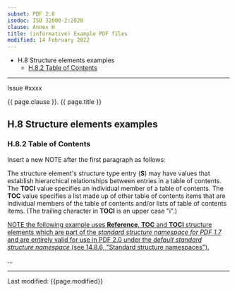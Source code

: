 ```yaml
---
subset: PDF 2.0
isodoc: ISO 32000-2:2020
clause: Annex H
title: (informative) Example PDF files
modified: 14 February 2022
---
```


<ul class="noprint">
  <li>H.8 Structure elements examples
    <ul>
      <li><a href="clauseAnnexH#HH.8.2">H.8.2 Table of Contents</a>
      </li>
    </ul>
  </li>
</ul>
<hr>

<link rel="stylesheet" href="../assets/iso-style.css">
<div class="isostyle">
<div class="fixedpopup" id="issuelink">
    Issue #xxxx
</div>

<p class="fake-h1">{{ page.clause }}. {{ page.title }}</p>

<h2 id="HH.8">H.8 Structure elements examples</h2>

<h3 id="HH.8.2">H.8.2 Table of Contents</h3>

<p class="location">Insert a new NOTE after the first paragraph as follows:</p>

<p>
The structure element's structure type entry (<b>S</b>) may have values that establish hierarchical relationships between entries in a table of contents.
The <b>TOCI</b> value specifies an individual member of a table of contents. The <b>TOC</b> value specifies a list made up of other table of contents items that
are individual members of the table of contents and/or lists of table of contents items. (The trailing character in <b>TOCI</b> is an upper case "i".)
</p>

<p class="hangingindent">
<ins onMouseEnter="mouseEnter(this)" data-issue="62">NOTE the following example uses <b>Reference</b>, <b>TOC</b> and <b>TOCI</b> structure elements which are
part of the <i>standard structure namespace for PDF 1.7</i> and are entirely valid for use in PDF 2.0 under the <i>default standard structure namespace</i>
(see 14.8.6, "Standard structure namespaces").</ins>
</p>

<p>...</p>

</div>


<hr>
<p class="footnote">Last modified: {{page.modified}}</p>
